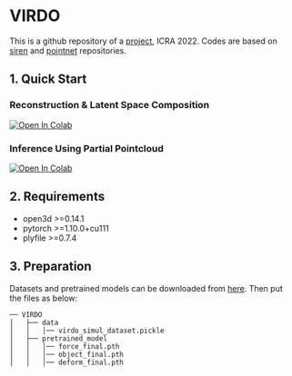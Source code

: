 # VIRDO
This is a github repository of a [project](https://arxiv.org/abs/2202.00868), ICRA 2022.
Codes are based on [siren](https://github.com/vsitzmann/siren) and [pointnet](https://github.com/charlesq34/pointnet) repositories.


## 1. Quick Start
### Reconstruction & Latent Space Composition
[![Open In Colab](https://colab.research.google.com/assets/colab-badge.svg)](https://colab.research.google.com/drive/15T89qRkZuOFfcHYEa24mlZUuFeni1QqI#scrollTo=izxG2oGAriLK&uniqifier=1)

### Inference Using Partial Pointcloud
[![Open In Colab](https://colab.research.google.com/assets/colab-badge.svg)](https://colab.research.google.com/drive/1ZY5LVsKR8qN99C0EeyyqVnsWWg4v6vPN#scrollTo=f53ea8fc)

## 2. Requirements
* open3d >=0.14.1
* pytorch >=1.10.0+cu111
* plyfile >=0.7.4


## 3. Preparation
Datasets and pretrained models can be downloaded from [here](https://www.dropbox.com/sh/4gnme6f0srhnk23/AAABlA6n8cfyo-GsaiDEqLoba?dl=0). Then put the  files as below:

```
── VIRDO
│   ├── data
│   │   │── virdo_simul_dataset.pickle
│   ├── pretrained_model
│   │   │── force_final.pth
│   │   │── object_final.pth
│   │   │── deform_final.pth

```
